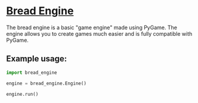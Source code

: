 # [Bread Engine](https://pypi.org/project/bread-engine/0.0.1/)
The bread engine is a basic "game engine" made using PyGame.
The engine allows you to create games much easier and is fully compatible with PyGame.

## Example usage:
```python
import bread_engine

engine = bread_engine.Engine()

engine.run()
```
